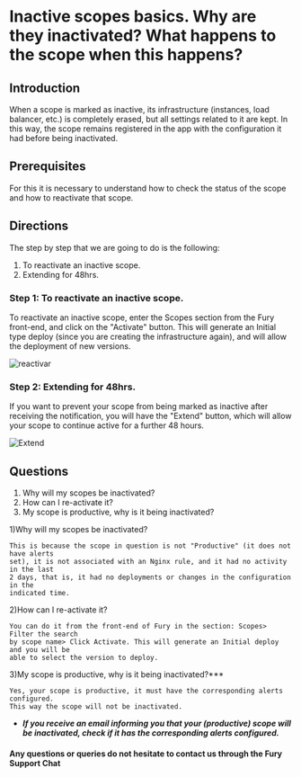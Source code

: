 # Inactive scopes basics. Why are they inactivated? What happens to the scope when this happens?

## Introduction

When a scope is marked as inactive, its infrastructure (instances, load balancer, etc.) is completely erased, but all settings related to it are kept. In this way, the scope remains registered in the app with the configuration it had before being inactivated.

## Prerequisites

For this it is necessary to understand how to check the status of the scope and how to reactivate that scope.

## Directions

The step by step that we are going to do is the following:

1) To reactivate an inactive scope.
2) Extending for 48hrs.

### Step 1: To reactivate an inactive scope.
To reactivate an inactive scope, enter the Scopes section from the Fury front-end, and click on the "Activate" button. This will generate an Initial type deploy (since you are creating the infrastructure again), and will allow the deployment of new versions.

    
  ![reactivar](https://user-images.githubusercontent.com/81833300/136220712-8239129e-71b3-4e5b-aafb-2f29a93b4366.png)
  
  
### Step 2: Extending for 48hrs.
If you want to prevent your scope from being marked as inactive after receiving the notification, you will have the "Extend" button, which will allow your scope to continue active for a further 48 hours.


![Extend](https://user-images.githubusercontent.com/81833300/136220962-9a02aed4-0917-4f78-82d3-2bf6e1dfed6f.png)


## Questions
1) Why will my scopes be inactivated?
2) How can I re-activate it?
3) My scope is productive, why is it being inactivated?


1)Why will my scopes be inactivated?

    This is because the scope in question is not "Productive" (it does not have alerts 
    set), it is not associated with an Nginx rule, and it had no activity in the last 
    2 days, that is, it had no deployments or changes in the configuration in the 
    indicated time.

2)How can I re-activate it?

    You can do it from the front-end of Fury in the section: Scopes> Filter the search 
    by scope name> Click Activate. This will generate an Initial deploy and you will be 
    able to select the version to deploy.

 
3)My scope is productive, why is it being inactivated?***

    Yes, your scope is productive, it must have the corresponding alerts configured. 
    This way the scope will not be inactivated.


* ***If you receive an email informing you that your (productive) scope will be inactivated, check if it has the corresponding alerts configured.***


#### Any questions or queries do not hesitate to contact us through the Fury Support Chat

